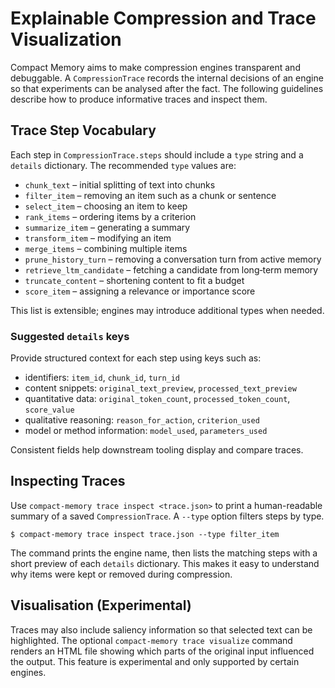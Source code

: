 # Explainable Compression and Trace Visualization

Compact Memory aims to make compression engines transparent and debuggable. A
`CompressionTrace` records the internal decisions of an engine so that
experiments can be analysed after the fact. The following guidelines describe how
to produce informative traces and inspect them.

## Trace Step Vocabulary

Each step in ``CompressionTrace.steps`` should include a ``type`` string and a
``details`` dictionary. The recommended ``type`` values are:

- ``chunk_text`` – initial splitting of text into chunks
- ``filter_item`` – removing an item such as a chunk or sentence
- ``select_item`` – choosing an item to keep
- ``rank_items`` – ordering items by a criterion
- ``summarize_item`` – generating a summary
- ``transform_item`` – modifying an item
- ``merge_items`` – combining multiple items
- ``prune_history_turn`` – removing a conversation turn from active memory
- ``retrieve_ltm_candidate`` – fetching a candidate from long‑term memory
- ``truncate_content`` – shortening content to fit a budget
- ``score_item`` – assigning a relevance or importance score

This list is extensible; engines may introduce additional types when needed.

### Suggested ``details`` keys

Provide structured context for each step using keys such as:

- identifiers: ``item_id``, ``chunk_id``, ``turn_id``
- content snippets: ``original_text_preview``, ``processed_text_preview``
- quantitative data: ``original_token_count``, ``processed_token_count``,
  ``score_value``
- qualitative reasoning: ``reason_for_action``, ``criterion_used``
- model or method information: ``model_used``, ``parameters_used``

Consistent fields help downstream tooling display and compare traces.

## Inspecting Traces

Use ``compact-memory trace inspect <trace.json>`` to print a human-readable summary
of a saved ``CompressionTrace``. A ``--type`` option filters steps by type.

```
$ compact-memory trace inspect trace.json --type filter_item
```

The command prints the engine name, then lists the matching steps with a short
preview of each ``details`` dictionary. This makes it easy to understand why
items were kept or removed during compression.

## Visualisation (Experimental)

Traces may also include saliency information so that selected text can be
highlighted. The optional ``compact-memory trace visualize`` command renders an HTML
file showing which parts of the original input influenced the output. This feature
is experimental and only supported by certain engines.
